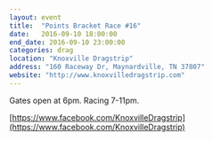 ```yaml
---
layout: event
title:  "Points Bracket Race #16"
date:   2016-09-10 18:00:00
end_date: 2016-09-10 23:00:00
categories: drag
location: "Knoxville Dragstrip"
address: "160 Raceway Dr, Maynardville, TN 37807"
website: "http://www.knoxvilledragstrip.com"
---
```



Gates open at 6pm. Racing 7-11pm.

[https://www.facebook.com/KnoxvilleDragstrip](https://www.facebook.com/KnoxvilleDragstrip)

